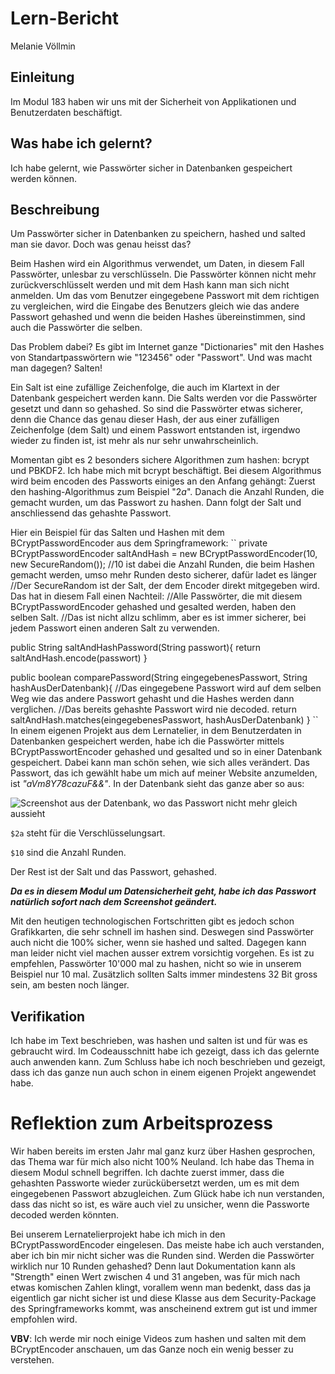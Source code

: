 # Lern-Bericht
Melanie Völlmin

## Einleitung

Im Modul 183 haben wir uns mit der Sicherheit von Applikationen und Benutzerdaten beschäftigt.

## Was habe ich gelernt?

Ich habe gelernt, wie Passwörter sicher in Datenbanken gespeichert werden können.

## Beschreibung

Um Passwörter sicher in Datenbanken zu speichern, hashed und salted man sie davor. Doch was genau heisst das?

Beim Hashen wird ein Algorithmus verwendet, um Daten, in diesem Fall Passwörter, unlesbar zu verschlüsseln. Die Passwörter können nicht mehr zurückverschlüsselt werden und mit dem Hash kann man sich nicht anmelden. Um das vom Benutzer eingegebene Passwort mit dem richtigen zu vergleichen, wird die Eingabe des Benutzers gleich wie das andere Passwort gehashed und wenn die beiden Hashes übereinstimmen, sind auch die Passwörter die selben. 

Das Problem dabei? Es gibt im Internet ganze "Dictionaries" mit den Hashes von Standartpasswörtern wie "123456" oder "Passwort". Und was macht man dagegen? Salten!

Ein Salt ist eine zufällige Zeichenfolge, die auch im Klartext in der Datenbank gespeichert werden kann. Die Salts werden vor die Passwörter gesetzt und dann so gehashed. So sind die Passwörter etwas sicherer, denn die Chance das genau dieser Hash, der aus einer zufälligen Zeichenfolge (dem Salt) und einem Passwort entstanden ist, irgendwo wieder zu finden ist, ist mehr als nur sehr unwahrscheinlich.

Momentan gibt es 2 besonders sichere Algorithmen zum hashen: bcrypt und PBKDF2. Ich habe mich mit bcrypt beschäftigt. Bei diesem Algorithmus wird beim encoden des Passworts einiges an den Anfang gehängt: Zuerst den hashing-Algorithmus zum Beispiel "$2a$". Danach die Anzahl Runden, die gemacht wurden, um das Passwort zu hashen. Dann folgt der Salt und anschliessend das gehashte Passwort. 

Hier ein Beispiel für das Salten und Hashen mit dem BCryptPasswordEncoder aus dem Springframework:
``
private BCryptPasswordEncoder saltAndHash = new BCryptPasswordEncoder(10, new SecureRandom()); 
//10 ist dabei die Anzahl Runden, die beim Hashen gemacht werden, umso mehr Runden desto sicherer, dafür ladet es länger
//Der SecureRandom ist der Salt, der dem Encoder direkt mitgegeben wird. Das hat in diesem Fall einen Nachteil: 
//Alle Passwörter, die mit diesem BCryptPasswordEncoder gehashed und gesalted werden, haben den selben Salt.
//Das ist nicht allzu schlimm, aber es ist immer sicherer, bei jedem Passwort einen anderen Salt zu verwenden.

public String saltAndHashPassword(String passwort){
    return saltAndHash.encode(passwort)
}

public boolean comparePassword(String eingegebenesPasswort, String hashAusDerDatenbank){
    //Das eingegebene Passwort wird auf dem selben Weg wie das andere Passwort gehasht und die Hashes werden dann verglichen.
    //Das bereits gehashte Passwort wird nie decoded.
    return saltAndHash.matches(eingegebenesPasswort, hashAusDerDatenbank)
}
``
In einem eigenen Projekt aus dem Lernatelier, in dem Benutzerdaten in Datenbanken gespeichert werden, habe ich die Passwörter mittels BCryptPasswortEncoder gehashed und gesalted und so in einer Datenbank gespeichert. Dabei kann man schön sehen, wie sich alles verändert. Das Passwort, das ich gewählt habe um mich auf meiner Website anzumelden, ist *"aVm8Y78cazuF&&"*. In der Datenbank sieht das ganze aber so aus:

![Screenshot aus der Datenbank, wo das Passwort nicht mehr gleich aussieht](https://user-images.githubusercontent.com/69569613/207620239-752a1d77-4562-48f3-950d-988f20335667.png)

`$2a` steht für die Verschlüsselungsart.

`$10` sind die Anzahl Runden.

Der Rest ist der Salt und das Passwort, gehashed.

***Da es in diesem Modul um Datensicherheit geht, habe ich das Passwort natürlich sofort nach dem Screenshot geändert.***

Mit den heutigen technologischen Fortschritten gibt es jedoch schon Grafikkarten, die sehr schnell im hashen sind. Deswegen sind Passwörter auch nicht die 100% sicher, wenn sie hashed und salted. Dagegen kann man leider nicht viel machen ausser extrem vorsichtig vorgehen. Es ist zu empfehlen, Passwörter 10'000 mal zu hashen, nicht so wie in unserem Beispiel nur 10 mal. Zusätzlich sollten Salts immer mindestens 32 Bit gross sein, am besten noch länger.

## Verifikation

Ich habe im Text beschrieben, was hashen und salten ist und für was es gebraucht wird. Im Codeausschnitt habe ich gezeigt, dass ich das gelernte auch anwenden kann. Zum Schluss habe ich noch beschrieben und gezeigt, dass ich das ganze nun auch schon in einem eigenen Projekt angewendet habe.

# Reflektion zum Arbeitsprozess

Wir haben bereits im ersten Jahr mal ganz kurz über Hashen gesprochen, das Thema war für mich also nicht 100% Neuland. Ich habe das Thema in diesem Modul schnell begriffen. Ich dachte zuerst immer, dass die gehashten Passworte wieder zurückübersetzt werden, um es mit dem eingegebenen Passwort abzugleichen. Zum Glück habe ich nun verstanden, dass das nicht so ist, es wäre auch viel zu unsicher, wenn die Passworte decoded werden könnten. 

Bei unserem Lernatelierprojekt habe ich mich in den BCryptPasswordEncoder eingelesen. Das meiste habe ich auch verstanden, aber ich bin mir nicht sicher was die Runden sind. Werden die Passwörter wirklich nur 10 Runden gehashed? Denn laut Dokumentation kann als "Strength" einen Wert zwischen 4 und 31 angeben, was für mich nach etwas komischen Zahlen klingt, vorallem wenn man bedenkt, dass das ja eigentlich gar nicht sicher ist und diese Klasse aus dem Security-Package des Springframeworks kommt, was anscheinend extrem gut ist und immer empfohlen wird.

**VBV**: Ich werde mir noch einige Videos zum hashen und salten mit dem BCryptEncoder anschauen, um das Ganze noch ein wenig besser zu verstehen.
